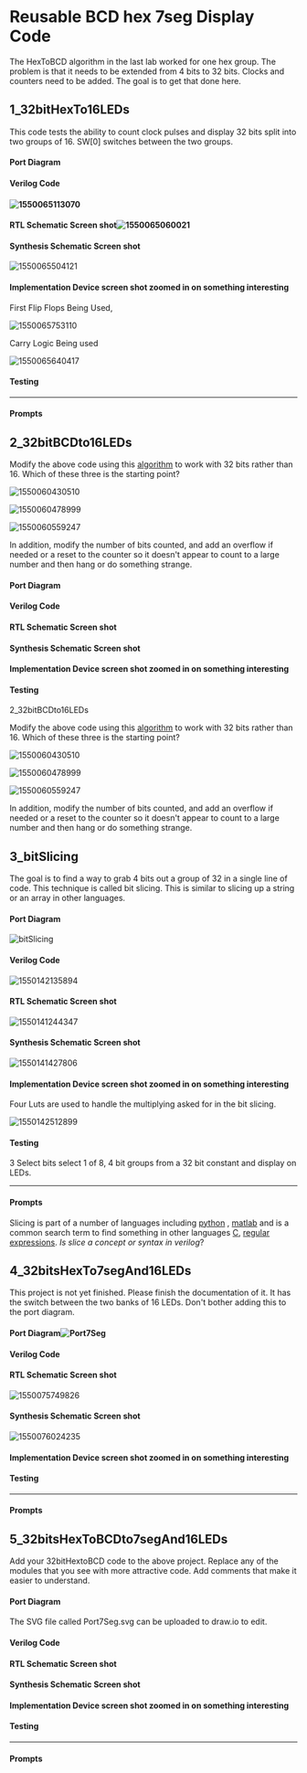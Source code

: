 

# Reusable BCD hex 7seg Display Code

The  HexToBCD algorithm in the last lab worked for one hex group. The problem is that it needs to be extended from 4 bits to 32 bits. Clocks and counters need to be added. The goal is to get that done here.

## 1_32bitHexTo16LEDs

This code tests the ability to count clock pulses and display 32 bits split into two groups of 16. SW[0] switches between the two groups. 

#### Port Diagram

#### Verilog Code

#### ![1550065113070](1550065113070.png)

#### RTL Schematic Screen shot![1550065060021](1550065060021.png)

#### 

#### Synthesis Schematic Screen shot

![1550065504121](1550065504121.png)

#### Implementation Device screen shot zoomed in on something interesting

First Flip Flops Being Used, 

![1550065753110](1550065753110.png)

Carry Logic Being used

![1550065640417](1550065640417.png)

#### Testing

___

#### Prompts

## 2_32bitBCDto16LEDs

Modify the above code using this [algorithm](https://pubweb.eng.utah.edu/~nmcdonal/Tutorials/BCDTutorial/BCDConversion.html) to work with 32 bits rather than 16. Which of these three is the starting point?  

![1550060430510](1550060430510.png)

![1550060478999](1550060478999.png)

![1550060559247](1550060559247.png)

In addition, modify the number of bits counted, and add an overflow if needed or a reset to the counter so it doesn't appear to count to a large number and then hang or do something strange. 

#### Port Diagram

#### Verilog Code

#### RTL Schematic Screen shot

#### Synthesis Schematic Screen shot

#### Implementation Device screen shot zoomed in on something interesting

#### Testing

 2_32bitBCDto16LEDs

Modify the above code using this [algorithm](https://pubweb.eng.utah.edu/~nmcdonal/Tutorials/BCDTutorial/BCDConversion.html) to work with 32 bits rather than 16. Which of these three is the starting point?  

![1550060430510](1550060430510.png)

![1550060478999](1550060478999.png)

![1550060559247](1550060559247.png)

In addition, modify the number of bits counted, and add an overflow if needed or a reset to the counter so it doesn't appear to count to a large number and then hang or do something strange. 

## 3_bitSlicing

The goal  is to find a way to grab 4 bits out a group of 32 in a single line of code.  This technique is called bit slicing.  This is similar to slicing up a string or an array in other languages. 

#### Port Diagram

![bitSlicing](bitSlicing.svg)

#### Verilog Code 

![1550142135894](1550142135894.png)

#### RTL Schematic Screen shot

![1550141244347](1550141244347.png)

#### Synthesis Schematic Screen shot

![1550141427806](1550141427806.png)

#### Implementation Device screen shot zoomed in on something interesting

Four Luts are used to handle the multiplying asked for in the bit slicing.

![1550142512899](1550142512899.png)

#### Testing

3 Select bits select 1 of 8, 4 bit groups from a 32 bit constant and display on LEDs.  

------

#### Prompts

Slicing is part of a number of languages including  [python](https://www.programiz.com/python-programming/methods/built-in/slice) , [matlab](https://stackoverflow.com/questions/11318724/matlabs-slice-function-not-working-as-desired) and is a common search term to find something in other languages [C](https://stackoverflow.com/questions/14618342/copying-a-subset-of-an-array-into-another-array-array-slicing-in-c), [regular expressions](https://stackoverflow.com/questions/35578470/how-to-slice-characters-from-string-using-regex). *Is slice a concept or syntax in verilog*?

## 4_32bitsHexTo7segAnd16LEDs

This project is not yet finished. Please finish the documentation of it. It has  the switch between the two banks of 16 LEDs. Don't bother adding this to the port diagram. 

#### Port Diagram![Port7Seg](Port7Seg.svg)



#### Verilog Code

#### RTL Schematic Screen shot 

![1550075749826](1550075749826.png)

#### Synthesis Schematic Screen shot

![1550076024235](1550076024235.png)

#### Implementation Device screen shot zoomed in on something interesting

#### Testing

 

------

#### Prompts

## 5_32bitsHexToBCDto7segAnd16LEDs

Add your 32bitHextoBCD code to the above project. Replace any of the modules that you see with more attractive code. Add comments that make it easier to understand. 

#### Port Diagram

The SVG file called Port7Seg.svg can be uploaded to draw.io to edit. 

#### Verilog Code

#### RTL Schematic Screen shot

#### Synthesis Schematic Screen shot

#### Implementation Device screen shot zoomed in on something interesting

#### Testing

 

------

#### Prompts